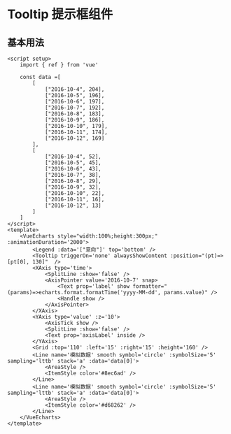 # Tooltip 提示框组件

<script setup>
  import { ref } from 'vue'
  import * as echarts from 'echarts';

    const data =[
        [
            ["2016-10-4", 204],
            ["2016-10-5", 196],
            ["2016-10-6", 197],
            ["2016-10-7", 192],
            ["2016-10-8", 183],
            ["2016-10-9", 186],
            ["2016-10-10", 179],
            ["2016-10-11", 174],
            ["2016-10-12", 169]
        ],
        [
            ["2016-10-4", 52],
            ["2016-10-5", 45],
            ["2016-10-6", 43],
            ["2016-10-7", 38],
            ["2016-10-8", 29],
            ["2016-10-9", 32],
            ["2016-10-10", 22],
            ["2016-10-11", 16],
            ["2016-10-12", 13]
        ]
    ]
</script>

<VueEcharts style="width:100%;height:300px;" :animationDuration='2000'>
    <Legend :data='["意向"]' top='bottom' />
    <Tooltip triggerOn='none' alwaysShowContent :position="(pt)=>[pt[0], 130]"  />
    <XAxis type='time'>
        <SplitLine :show='false' />
        <AxisPointer value='2016-10-7' snap>
            <Text prop='label' show formatter="(params)=>echarts.format.formatTime('yyyy-MM-dd', params.value)" />
            <Handle show />
        </AxisPointer>
    </XAxis>
    <YAxis type='value' :z='10'>
        <AxisTick show />
        <SplitLine :show='false' />
        <Text prop='axisLabel' inside />
    </YAxis>
    <Grid :top='110' :left='15' :right='15' :height='160' />
    <Line name='模拟数据' smooth symbol='circle' :symbolSize='5' sampling='lttb' stack='a' :data='data[0]'>
        <AreaStyle />
        <ItemStyle color='#8ec6ad' />
    </Line>
    <Line name='模拟数据' smooth symbol='circle' :symbolSize='5' sampling='lttb' stack='a' :data='data[0]'>
        <AreaStyle />
        <ItemStyle color='#d68262' />
    </Line>
</VueEcharts>

## 基本用法

```vue
<script setup>
    import { ref } from 'vue'

    const data =[
        [
            ["2016-10-4", 204],
            ["2016-10-5", 196],
            ["2016-10-6", 197],
            ["2016-10-7", 192],
            ["2016-10-8", 183],
            ["2016-10-9", 186],
            ["2016-10-10", 179],
            ["2016-10-11", 174],
            ["2016-10-12", 169]
        ],
        [
            ["2016-10-4", 52],
            ["2016-10-5", 45],
            ["2016-10-6", 43],
            ["2016-10-7", 38],
            ["2016-10-8", 29],
            ["2016-10-9", 32],
            ["2016-10-10", 22],
            ["2016-10-11", 16],
            ["2016-10-12", 13]
        ]
    ]
</script>
<template>
    <VueEcharts style="width:100%;height:300px;" :animationDuration='2000'>
        <Legend :data='["意向"]' top='bottom' />
        <Tooltip triggerOn='none' alwaysShowContent :position="(pt)=>[pt[0], 130]"  />
        <XAxis type='time'>
            <SplitLine :show='false' />
            <AxisPointer value='2016-10-7' snap>
                <Text prop='label' show formatter="(params)=>echarts.format.formatTime('yyyy-MM-dd', params.value)" />
                <Handle show />
            </AxisPointer>
        </XAxis>
        <YAxis type='value' :z='10'>
            <AxisTick show />
            <SplitLine :show='false' />
            <Text prop='axisLabel' inside />
        </YAxis>
        <Grid :top='110' :left='15' :right='15' :height='160' />
        <Line name='模拟数据' smooth symbol='circle' :symbolSize='5' sampling='lttb' stack='a' :data='data[0]'>
            <AreaStyle />
            <ItemStyle color='#8ec6ad' />
        </Line>
        <Line name='模拟数据' smooth symbol='circle' :symbolSize='5' sampling='lttb' stack='a' :data='data[0]'>
            <AreaStyle />
            <ItemStyle color='#d68262' />
        </Line>
    </VueEcharts>
</template>
```
